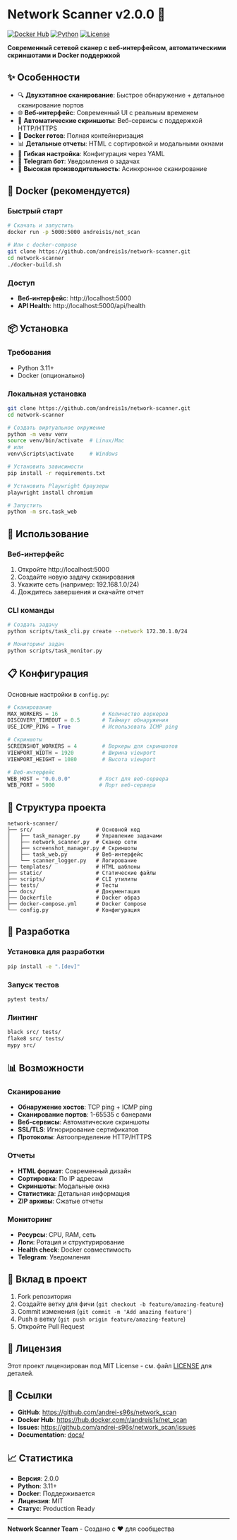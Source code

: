 # Network Scanner v2.0.0 🚀

[![Docker Hub](https://img.shields.io/badge/Docker%20Hub-andreis1s%2Fnet__scan-blue?logo=docker)](https://hub.docker.com/r/andreis1s/net_scan)
[![Python](https://img.shields.io/badge/Python-3.11+-green?logo=python)](https://python.org)
[![License](https://img.shields.io/badge/License-MIT-yellow.svg)](LICENSE)

**Современный сетевой сканер с веб-интерфейсом, автоматическими скриншотами и Docker поддержкой**

## ✨ Особенности

- 🔍 **Двухэтапное сканирование**: Быстрое обнаружение + детальное сканирование портов
- 🌐 **Веб-интерфейс**: Современный UI с реальным временем
- 📸 **Автоматические скриншоты**: Веб-сервисы с поддержкой HTTP/HTTPS
- 🐳 **Docker готов**: Полная контейнеризация
- 📊 **Детальные отчеты**: HTML с сортировкой и модальными окнами
- 🔧 **Гибкая настройка**: Конфигурация через YAML
- 📱 **Telegram бот**: Уведомления о задачах
- 🚀 **Высокая производительность**: Асинхронное сканирование

## 🐳 Docker (рекомендуется)

### Быстрый старт
```bash
# Скачать и запустить
docker run -p 5000:5000 andreis1s/net_scan

# Или с docker-compose
git clone https://github.com/andreis1s/network-scanner.git
cd network-scanner
./docker-build.sh
```

### Доступ
- **Веб-интерфейс**: http://localhost:5000
- **API Health**: http://localhost:5000/api/health

## 📦 Установка

### Требования
- Python 3.11+
- Docker (опционально)

### Локальная установка
```bash
git clone https://github.com/andreis1s/network-scanner.git
cd network-scanner

# Создать виртуальное окружение
python -m venv venv
source venv/bin/activate  # Linux/Mac
# или
venv\Scripts\activate     # Windows

# Установить зависимости
pip install -r requirements.txt

# Установить Playwright браузеры
playwright install chromium

# Запустить
python -m src.task_web
```

## 🚀 Использование

### Веб-интерфейс
1. Откройте http://localhost:5000
2. Создайте новую задачу сканирования
3. Укажите сеть (например: 192.168.1.0/24)
4. Дождитесь завершения и скачайте отчет

### CLI команды
```bash
# Создать задачу
python scripts/task_cli.py create --network 172.30.1.0/24

# Мониторинг задач
python scripts/task_monitor.py
```

## 📋 Конфигурация

Основные настройки в `config.py`:

```python
# Сканирование
MAX_WORKERS = 16              # Количество воркеров
DISCOVERY_TIMEOUT = 0.5       # Таймаут обнаружения
USE_ICMP_PING = True          # Использовать ICMP ping

# Скриншоты
SCREENSHOT_WORKERS = 4        # Воркеры для скриншотов
VIEWPORT_WIDTH = 1920         # Ширина viewport
VIEWPORT_HEIGHT = 1080        # Высота viewport

# Веб-интерфейс
WEB_HOST = "0.0.0.0"         # Хост для веб-сервера
WEB_PORT = 5000              # Порт веб-сервера
```

## 📁 Структура проекта

```
network-scanner/
├── src/                    # Основной код
│   ├── task_manager.py     # Управление задачами
│   ├── network_scanner.py  # Сканер сети
│   ├── screenshot_manager.py # Скриншоты
│   ├── task_web.py         # Веб-интерфейс
│   └── scanner_logger.py   # Логирование
├── templates/              # HTML шаблоны
├── static/                 # Статические файлы
├── scripts/                # CLI утилиты
├── tests/                  # Тесты
├── docs/                   # Документация
├── Dockerfile              # Docker образ
├── docker-compose.yml      # Docker Compose
└── config.py               # Конфигурация
```

## 🔧 Разработка

### Установка для разработки
```bash
pip install -e ".[dev]"
```

### Запуск тестов
```bash
pytest tests/
```

### Линтинг
```bash
black src/ tests/
flake8 src/ tests/
mypy src/
```

## 📊 Возможности

### Сканирование
- **Обнаружение хостов**: TCP ping + ICMP ping
- **Сканирование портов**: 1-65535 с банерами
- **Веб-сервисы**: Автоматические скриншоты
- **SSL/TLS**: Игнорирование сертификатов
- **Протоколы**: Автоопределение HTTP/HTTPS

### Отчеты
- **HTML формат**: Современный дизайн
- **Сортировка**: По IP адресам
- **Скриншоты**: Модальные окна
- **Статистика**: Детальная информация
- **ZIP архивы**: Сжатые отчеты

### Мониторинг
- **Ресурсы**: CPU, RAM, сеть
- **Логи**: Ротация и структурирование
- **Health check**: Docker совместимость
- **Telegram**: Уведомления

## 🤝 Вклад в проект

1. Fork репозитория
2. Создайте ветку для фичи (`git checkout -b feature/amazing-feature`)
3. Commit изменения (`git commit -m 'Add amazing feature'`)
4. Push в ветку (`git push origin feature/amazing-feature`)
5. Откройте Pull Request

## 📄 Лицензия

Этот проект лицензирован под MIT License - см. файл [LICENSE](LICENSE) для деталей.

## 🔗 Ссылки

- **GitHub**: https://github.com/andrei-s96s/network_scan
- **Docker Hub**: https://hub.docker.com/r/andreis1s/net_scan
- **Issues**: https://github.com/andrei-s96s/network_scan/issues
- **Documentation**: [docs/](docs/)

## 📈 Статистика

- **Версия**: 2.0.0
- **Python**: 3.11+
- **Docker**: Поддерживается
- **Лицензия**: MIT
- **Статус**: Production Ready

---

**Network Scanner Team** - Создано с ❤️ для сообщества
